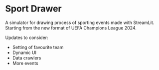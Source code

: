 # Sport Drawer

A simulator for drawing process of sporting events made with StreamLit. Starting from the new format of UEFA Champions League 2024.

Updates to consider:

- Setting of favourite team
- Dynamic UI
- Data crawlers
- More events